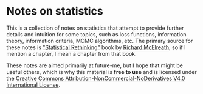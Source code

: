 # Notes on statistics
This is a collection of notes on statistics that attempt to provide further details and intuition for some topics, such as loss functions, information theory, information criteria, MCMC algorithms, etc. The primary source for these notes is ["Statistical Rethinking"](https://www.routledge.com/Statistical-Rethinking-A-Bayesian-Course-with-Examples-in-R-and-STAN/McElreath/p/book/9780367139919) book by [Richard McElreath](https://xcelab.net/rm/), so if I mention a chapter, I mean a chapter from that book.

These notes are aimed primarily at future-me, but I hope that might be useful others, which is why this material is **free to use** and is licensed under the [Creative Commons Attribution-NonCommercial-NoDerivatives V4.0 International License](https://creativecommons.org/licenses/by-nc-nd/4.0/).
